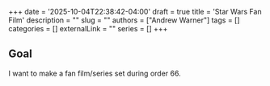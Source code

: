 +++
date = '2025-10-04T22:38:42-04:00'
draft = true
title = 'Star Wars Fan Film'
description = ""
slug = ""
authors = ["Andrew Warner"]
tags = []
categories = []
externalLink = ""
series = []
+++

## Goal

<!--TODO write this post -->

I want to make a fan film/series set during order 66.
